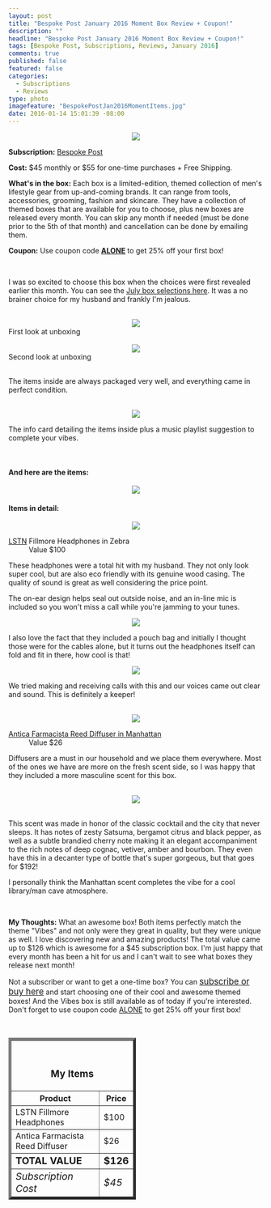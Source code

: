 ```yaml
---
layout: post
title: "Bespoke Post January 2016 Moment Box Review + Coupon!"
description: ""
headline: "Bespoke Post January 2016 Moment Box Review + Coupon!"
tags: [Bespoke Post, Subscriptions, Reviews, January 2016]
comments: true
published: false
featured: false
categories: 
  - Subscriptions
  - Reviews
type: photo
imagefeature: "BespokePostJan2016MomentItems.jpg"
date: 2016-01-14 15:01:39 -08:00
---
```


<center><a href="http://bespoke.evyy.net/c/164125/70438/1804" target="_blank">
<img src="/images/BespokePostJan2016MomentBox.jpg" border="0" style="border:none;max-width:100%;" />
</a></center>
<p><b>Subscription:</b> <a href="http://bespoke.evyy.net/c/164125/70438/1804" target="_blank">Bespoke Post</a></p>
<p><b>Cost:</b> $45 monthly or $55 for one-time purchases + Free Shipping.</p>
<p><b>What's in the box:</b> Each box is a limited-edition, themed collection of men's lifestyle gear from up-and-coming brands. It can range from tools, accessories, grooming, fashion and skincare. They have a collection of themed boxes that are available for you to choose, plus new boxes are released every month. You can skip any month if needed (must be done prior to the 5th of that month) and cancellation can be done by emailing them.</p>
<p><b>Coupon:</b> Use coupon code <a href="http://bespoke.evyy.net/c/164125/70438/1804" target="_blank"><b>ALONE</b></a> to get 25% off your first box!</p>
<br>

<p>I was so excited to choose this box when the choices were first revealed earlier this month. You can see the <a href="http://whatsupmailbox.com/subscriptions/Bespoke-Post-Subscription-Box-July-Selections-Coupon/" target="_blank">July box selections here</a>. It was a no brainer choice for my husband and frankly I'm jealous.</p>
<br>

<center><a href="http://bespoke.evyy.net/c/164125/70438/1804" target="_blank">
<img src="/images/BespokePostJan2016MomentOpenBox.jpg" border="0" style="border:none;max-width:100%;" />
</a></center>
<figcaption>First look at unboxing</figcaption>
<br>

<center><a href="http://bespoke.evyy.net/c/164125/70438/1804" target="_blank">
<img src="/images/BespokePostJan2016MomentOpenBox2.jpg" border="0" style="border:none;max-width:100%;" />
</a></center>
<figcaption>Second look at unboxing</figcaption>


<br>

<p>The items inside are always packaged very well, and everything came in perfect condition.</p>
<br>

<center><a href="http://bespoke.evyy.net/c/164125/70438/1804" target="_blank">
<img src="/images/BespokePostJan2016MomentInfo.jpg" border="0" style="border:none;max-width:100%;" />
</a></center>
<p>The info card detailing the items inside plus a music playlist suggestion to complete your vibes.</p>
<br>

<H4>And here are the items:</H4>
<center><a href="http://bespoke.evyy.net/c/164125/70438/1804" target="_blank">
<img src="/images/BespokePostJan2016MomentItems.jpg" border="0" style="border:none;max-width:100%;" />
</a></center>

<p><H4>Items in detail:</H4></p>

<center><a href="http://bespoke.evyy.net/c/164125/70438/1804" target="_blank">
<img src="/images/BespokePostJan2016MomentLineOfTradeWatch.jpg" border="0" style="border:none;max-width:100%;" />
</a></center>

<DL>
<DT><a href="http://lstnsound.co" target="_blank">LSTN</a> Fillmore Headphones in Zebra</DT>
<DD>Value $100</DD>
</DL>

<p>These headphones were a total hit with my husband. They not only look super cool, but are also eco friendly with its genuine wood casing. The quality of sound is great as well considering the price point.</p>
<p>The on-ear design helps seal out outside noise, and an in-line mic is included so you won't miss a call while you're jamming to your tunes.</p>

<center><a href="http://bespoke.evyy.net/c/164125/70438/1804" target="_blank">
<img src="/images/BespokePostJan2016MomentLineOfTradeWatch2.jpg" border="0" style="border:none;max-width:100%;" />
</a></center>
<p>I also love the fact that they included a pouch bag and initially I thought those were for the cables alone, but it turns out the headphones itself can fold and fit in there, how cool is that!</p>

<center><a href="http://bespoke.evyy.net/c/164125/70438/1804" target="_blank">
<img src="/images/BespokePostJan2016MomentLineOfTradeWatch3.jpg" border="0" style="border:none;max-width:100%;" />
</a></center>

<p>We tried making and receiving calls with this and our voices came out clear and sound. This is definitely a keeper!</p>
<br>

<center><a href="http://bespoke.evyy.net/c/164125/70438/1804" target="_blank">
<img src="/images/BespokePostJan2016MomentLineOfTradeNotebook.jpg" border="0" style="border:none;max-width:100%;" />
</a></center>

<DL>
<DT><a href="http://www.anticafarmacista.com/diffuser-manhattan" target="_blank">Antica Farmacista Reed Diffuser in Manhattan</a></DT>
<DD>Value $26</DD>
</DL>

<p>Diffusers are a must in our household and we place them everywhere. Most of the ones we have are more on the fresh scent side, so I was happy that they included a more masculine scent for this box.</p>

<br>

<center><a href="http://bespoke.evyy.net/c/164125/70438/1804" target="_blank">
<img src="/images/BespokePostJan2016MomentLineOfTradeNotebook2.jpg" border="0" style="border:none;max-width:100%;" />
</a></center>

<br>

<p>This scent was made in honor of the classic cocktail and the city that never sleeps. It has notes of zesty Satsuma, bergamot citrus and black pepper, as well as a subtle brandied cherry note making it an elegant accompaniment to the rich notes of deep cognac, vetiver, amber and bourbon. They even have this in a decanter type of bottle that's super gorgeous, but that goes for $192!</p>
<p>I personally think the Manhattan scent completes the vibe for a cool library/man cave atmosphere.</p>
<br>

<p><i class="icon-exclamation-sign"></i><b> My Thoughts:</b> What an awesome box! Both items perfectly match the theme "Vibes" and not only were they great in quality, but they were unique as well. I love discovering new and amazing products! The total value came up to $126 which is awesome for a $45 subscription box. I'm just happy that every month has been a hit for us and I can't wait to see what boxes they release next month!</p>

<p>Not a subscriber or want to get a one-time box? You can <a href="http://bespoke.evyy.net/c/164125/70438/1804" target="_blank"><big>subscribe or buy here</big></a> and start choosing one of their cool and awesome themed boxes! And the Vibes box is still available as of today if you're interested. Don't forget to use coupon code <a href="http://bespoke.evyy.net/c/164125/70438/1804" target="_blank">ALONE</a> to get 25% off your first box!</p>

<br>

<TABLE  BORDER="5" style="width:50%">
   <TR>
      <TH COLSPAN="2">
         <H3><BR><center>My Items</center></H3>
      </TH>
   </TR>
      <TH>Product</TH>
      <TH>Price</TH>
  <TR>
      <TD>LSTN Fillmore Headphones</TD>
      <TD>$100</TD>
   </TR>
   <TR>
      <TD>Antica Farmacista Reed Diffuser</TD>
      <TD>$26</TD>
   </TR>
   <TR>
      <TD><b><big>TOTAL VALUE</big></b></TD>
      <TD><b><big>$126</big></b></TD>
   </TR>
   <TR>
      <TD><i><big>Subscription Cost</big></i></TD>
      <TD><i><big>$45</big></i></TD>
   </TR>
</TABLE>
